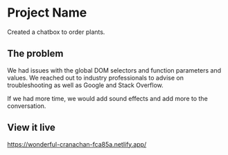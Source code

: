 # Project Name

Created a chatbox to order plants.

## The problem

We had issues with the global DOM selectors and function parameters and values. We reached out to industry professionals to advise on troubleshooting as well as Google and Stack Overflow.

If we had more time, we would add sound effects and add more to the conversation.

## View it live

https://wonderful-cranachan-fca85a.netlify.app/